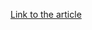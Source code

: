 [Link to the article](https://www.akamai.com/blog/security-research/segmentation-from-a-practical-perspective)
